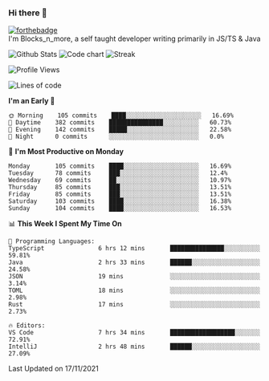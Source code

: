 ### Hi there 👋
[![forthebadge](https://forthebadge.com/images/badges/0-percent-optimized.svg)](https://forthebadge.com)<br>
I'm Blocks_n_more, a self taught developer writing primarily in JS/TS & Java

![Github Stats](https://github-readme-stats.vercel.app/api?username=blocksnmore&show_icons=true&theme=dark)
![Code chart](https://github-readme-stats.vercel.app/api/top-langs/?username=blocksnmore&layout=compact&theme=dark)
![Streak](https://github-readme-streak-stats.herokuapp.com/?user=blocksnmore&theme=dark&hide_border=true)
<!--START_SECTION:waka-->
![Profile Views](http://img.shields.io/badge/Profile%20Views-5-blue)

![Lines of code](https://img.shields.io/badge/From%20Hello%20World%20I%27ve%20Written-2.1%20million%20lines%20of%20code-blue)

**I'm an Early 🐤** 

```text
🌞 Morning    105 commits    ████░░░░░░░░░░░░░░░░░░░░░   16.69% 
🌆 Daytime    382 commits    ███████████████░░░░░░░░░░   60.73% 
🌃 Evening    142 commits    █████░░░░░░░░░░░░░░░░░░░░   22.58% 
🌙 Night      0 commits      ░░░░░░░░░░░░░░░░░░░░░░░░░   0.0%

```
📅 **I'm Most Productive on Monday** 

```text
Monday       105 commits    ████░░░░░░░░░░░░░░░░░░░░░   16.69% 
Tuesday      78 commits     ███░░░░░░░░░░░░░░░░░░░░░░   12.4% 
Wednesday    69 commits     ██░░░░░░░░░░░░░░░░░░░░░░░   10.97% 
Thursday     85 commits     ███░░░░░░░░░░░░░░░░░░░░░░   13.51% 
Friday       85 commits     ███░░░░░░░░░░░░░░░░░░░░░░   13.51% 
Saturday     103 commits    ████░░░░░░░░░░░░░░░░░░░░░   16.38% 
Sunday       104 commits    ████░░░░░░░░░░░░░░░░░░░░░   16.53%

```


📊 **This Week I Spent My Time On** 

```text
💬 Programming Languages: 
TypeScript               6 hrs 12 mins       ███████████████░░░░░░░░░░   59.81% 
Java                     2 hrs 33 mins       ██████░░░░░░░░░░░░░░░░░░░   24.58% 
JSON                     19 mins             ░░░░░░░░░░░░░░░░░░░░░░░░░   3.14% 
TOML                     18 mins             ░░░░░░░░░░░░░░░░░░░░░░░░░   2.98% 
Rust                     17 mins             ░░░░░░░░░░░░░░░░░░░░░░░░░   2.73%

🔥 Editors: 
VS Code                  7 hrs 34 mins       ██████████████████░░░░░░░   72.91% 
IntelliJ                 2 hrs 48 mins       ██████░░░░░░░░░░░░░░░░░░░   27.09%

```


 Last Updated on 17/11/2021
<!--END_SECTION:waka-->
